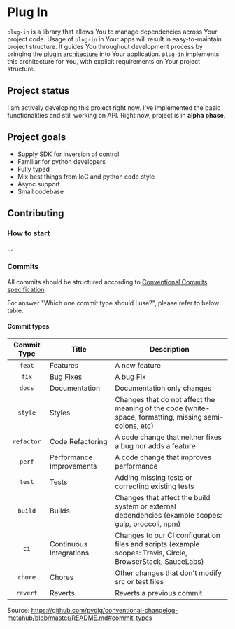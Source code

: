 # Plug In

`plug-in` is a library that allows You to manage dependencies across  Your project
code. Usage of `plug-in` in Your apps will result in easy-to-maintain project
structure. It guides You throughout development process by bringing the
[plugin architecture]() into Your application. `plug-in` implements this architecture
for You, with explicit requirements on Your project structure.

## Project status

I am actively developing this project right now. I've implemented the basic
functionalities and still working on API. Right now, project is
in **alpha phase**.


## Project goals

- Supply SDK for inversion of control
- Familiar for python developers
- Fully typed
- Mix best things from IoC and python code style
- Async support
- Small codebase

## Contributing

### How to start

...

### Commits
All commits should be structured according to [Conventional Commits specification](https://www.conventionalcommits.org/en/v1.0.0/).

For answer "Which one commit type should I use?", please refer to below table.

#### Commit types

| Commit Type | Title                    | Description                                                                                                 |
|:-----------:|--------------------------|-------------------------------------------------------------------------------------------------------------|
|   `feat`    | Features                 | A new feature                                                                                               |
|    `fix`    | Bug Fixes                | A bug Fix                                                                                                   |
|   `docs`    | Documentation            | Documentation only changes                                                                                  |
|   `style`   | Styles                   | Changes that do not affect the meaning of the code (white-space, formatting, missing semi-colons, etc)      |
| `refactor`  | Code Refactoring         | A code change that neither fixes a bug nor adds a feature                                                   |
|   `perf`    | Performance Improvements | A code change that improves performance                                                                     |
|   `test`    | Tests                    | Adding missing tests or correcting existing tests                                                           |
|   `build`   | Builds                   | Changes that affect the build system or external dependencies (example scopes: gulp, broccoli, npm)         |
|    `ci`     | Continuous Integrations  | Changes to our CI configuration files and scripts (example scopes: Travis, Circle, BrowserStack, SauceLabs) |
|   `chore`   | Chores                   | Other changes that don't modify src or test files                                                           |
|  `revert`   | Reverts                  | Reverts a previous commit                                                                                   |

Source: https://github.com/pvdlg/conventional-changelog-metahub/blob/master/README.md#commit-types
